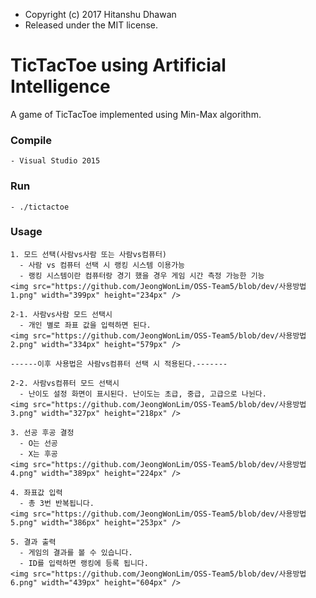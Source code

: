 * Copyright (c) 2017 Hitanshu Dhawan
* Released under the MIT license.

TicTacToe using Artificial Intelligence
=======================================
A game of TicTacToe implemented using Min-Max algorithm.

### Compile
```
- Visual Studio 2015
```

### Run
```
- ./tictactoe
```

### Usage
```
1. 모드 선택(사람vs사람 또는 사람vs컴퓨터)
  - 사람 vs 컴퓨터 선택 시 랭킹 시스템 이용가능
  - 랭킹 시스템이란 컴퓨터랑 경기 했을 경우 게임 시간 측정 가능한 기능
<img src="https://github.com/JeongWonLim/OSS-Team5/blob/dev/사용방법1.png" width="399px" height="234px" />

2-1. 사람vs사람 모드 선택시
  - 개인 별로 좌표 값을 입력하면 된다.
<img src="https://github.com/JeongWonLim/OSS-Team5/blob/dev/사용방법2.png" width="334px" height="579px" />

------이후 사용법은 사람vs컴퓨터 선택 시 적용된다.-------

2-2. 사람vs컴퓨터 모드 선택시
  - 난이도 설정 화면이 표시된다. 난이도는 초급, 중급, 고급으로 나뉜다. 
<img src="https://github.com/JeongWonLim/OSS-Team5/blob/dev/사용방법3.png" width="327px" height="218px" />

3. 선공 후공 결정
  - O는 선공
  - X는 후공
<img src="https://github.com/JeongWonLim/OSS-Team5/blob/dev/사용방법4.png" width="389px" height="224px" />

4. 좌표값 입력
  - 총 3번 반복됩니다.
<img src="https://github.com/JeongWonLim/OSS-Team5/blob/dev/사용방법5.png" width="386px" height="253px" />

5. 결과 출력
  - 게임의 결과를 볼 수 있습니다.
  - ID를 입력하면 랭킹에 등록 됩니다. 
<img src="https://github.com/JeongWonLim/OSS-Team5/blob/dev/사용방법6.png" width="439px" height="604px" />
```
